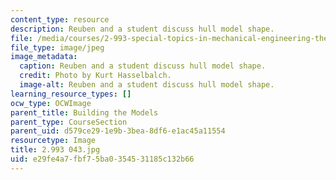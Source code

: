 ```yaml
---
content_type: resource
description: Reuben and a student discuss hull model shape.
file: /media/courses/2-993-special-topics-in-mechanical-engineering-the-art-and-science-of-boat-design-january-iap-2007/e29fe4a7fbf75ba0354531185c132b66_2993043.jpg
file_type: image/jpeg
image_metadata:
  caption: Reuben and a student discuss hull model shape.
  credit: Photo by Kurt Hasselbalch.
  image-alt: Reuben and a student discuss hull model shape.
learning_resource_types: []
ocw_type: OCWImage
parent_title: Building the Models
parent_type: CourseSection
parent_uid: d579ce29-1e9b-3bea-8df6-e1ac45a11554
resourcetype: Image
title: 2.993 043.jpg
uid: e29fe4a7-fbf7-5ba0-3545-31185c132b66
---
```

